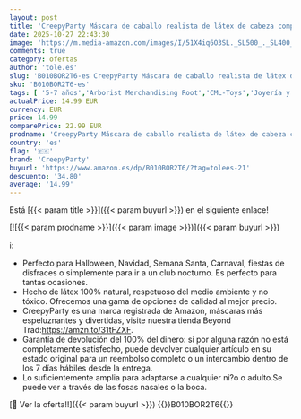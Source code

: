 ```yaml
---
layout: post
title: 'CreepyParty Máscara de caballo realista de látex de cabeza completa para Halloween  carnaval  fiesta de disfraces'
date: 2025-10-27 22:43:30
image: 'https://m.media-amazon.com/images/I/51X4iq6O3SL._SL500_._SL400_.jpg'
comments: true
category: ofertas
author: 'tole.es'
slug: 'B010BOR2T6-es CreepyParty Máscara de caballo realista de látex de cabeza...'
sku: 'B010BOR2T6-es'
tags: [ '5-7 años','Arborist Merchandising Root','CML-Toys','Joyería y maquillaje para niños','Juegos de imitación','Juguetes','Juguetes y juegos','Máscaras para adultos','Paid Social - CML Toys','Pretend Play','Self Service','Special Features Stores','Toys All','b6d17eda-2c26-45ed-a098-453a9f96e839_0','b6d17eda-2c26-45ed-a098-453a9f96e839_1101','b6d17eda-2c26-45ed-a098-453a9f96e839_3601','b6d17eda-2c26-45ed-a098-453a9f96e839_7701','creepyparty','halloween','🇪🇸', ]
actualPrice: 14.99 EUR
currency: EUR
price: 14.99
comparePrice: 22.99 EUR
prodname: 'CreepyParty Máscara de caballo realista de látex de cabeza completa para Halloween  carnaval  fiesta de disfraces'
country: 'es'
flag: '🇪🇸'
brand: 'CreepyParty'
buyurl: 'https://www.amazon.es/dp/B010BOR2T6/?tag=tolees-21'
descuento: '34.80'
average: '14.99'
---
```


Está [{{< param title >}}]({{< param buyurl >}}) en el siguiente enlace!

[![{{< param prodname >}}]({{< param image >}})]({{< param buyurl >}})

ℹ️:

- Perfecto para Halloween, Navidad, Semana Santa, Carnaval, fiestas de disfraces o simplemente para ir a un club nocturno. Es perfecto para tantas ocasiones.
- Hecho de látex 100% natural, respetuoso del medio ambiente y no tóxico. Ofrecemos una gama de opciones de calidad al mejor precio.
- CreepyParty es una marca registrada de Amazon, máscaras más espeluznantes y divertidas, visite nuestra tienda Beyond Trad:https://amzn.to/31tFZXF.
- Garantía de devolución del 100% del dinero: si por alguna razón no está completamente satisfecho, puede devolver cualquier artículo en su estado original para un reembolso completo o un intercambio dentro de los 7 días hábiles desde la entrega.
- Lo suficientemente amplia para adaptarse a cualquier ni?o o adulto.Se puede ver a través de las fosas nasales o la boca.

[🛒 Ver la oferta!!]({{< param buyurl >}})
{{<world>}}B010BOR2T6{{</world>}}

